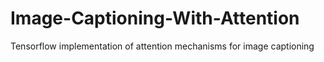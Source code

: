 # Image-Captioning-With-Attention
Tensorflow implementation of attention mechanisms for image captioning
